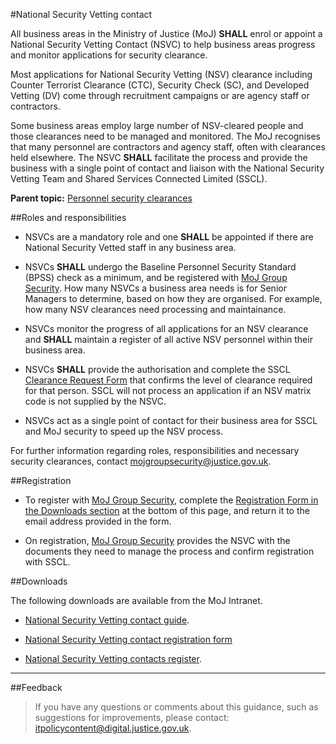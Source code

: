 #National Security Vetting contact

All business areas in the Ministry of Justice (MoJ) **SHALL** enrol or appoint a National Security Vetting Contact (NSVC) to help business areas progress and monitor applications for security clearance.

Most applications for National Security Vetting (NSV) clearance including Counter Terrorist Clearance (CTC), Security Check (SC), and Developed Vetting (DV) come through recruitment campaigns or are agency staff or contractors.

Some business areas employ large number of NSV-cleared people and those clearances need to be managed and monitored. The MoJ recognises that many personnel are contractors and agency staff, often with clearances held elsewhere. The NSVC **SHALL** facilitate the process and provide the business with a single point of contact and liaison with the National Security Vetting Team and Shared Services Connected Limited (SSCL).

**Parent topic:** [Personnel security clearances](https://security-guidance.service.justice.gov.uk/personnel-security-clearances/)

##Roles and responsibilities

* NSVCs are a mandatory role and one **SHALL** be appointed if there are National Security Vetted staff in any business area.

* NSVCs **SHALL** undergo the Baseline Personnel Security Standard (BPSS) check as a minimum, and be registered with [MoJ Group Security](mailto:mojgroupsecurity@justice.gov.uk). How many NSVCs a business area needs is for Senior Managers to determine, based on how they are organised. For example, how many NSV clearances need processing and maintainance.

* NSVCs monitor the progress of all applications for an NSV clearance and **SHALL** maintain a register of all active NSV personnel within their business area.

* NSVCs **SHALL** provide the authorisation and complete the SSCL [Clearance Request Form](https://moj.myhub.sscl.com/fast-forms/forms-a-z) that confirms the level of clearance required for that person. SSCL will not process an application if an NSV matrix code is not supplied by the NSVC.

* NSVCs act as a single point of contact for their business area for SSCL and MoJ security to speed up the NSV process.


For further information regarding roles, responsibilities and necessary security clearances, contact [mojgroupsecurity@justice.gov.uk](mailto:mojgroupsecurity@justice.gov.uk).

##Registration

* To register with [MoJ Group Security](mailto:mojgroupsecurity@justice.gov.uk), complete the [Registration Form in the Downloads section](#downloads) at the bottom of this page, and return it to the email address provided in the form.

* On registration, [MoJ Group Security](mailto:mojgroupsecurity@justice.gov.uk) provides the NSVC with the documents they need to manage the process and confirm registration with SSCL.


##Downloads

The following downloads are available from the MoJ Intranet.

* [National Security Vetting contact guide](/documents/2016/08/national-security-vetting-contact-guide.doc).

* [National Security Vetting contact registration form](./gs/NSVC_Registration_Form.docx)

* [National Security Vetting contacts register](/documents/2019/08/national-security-vetting-contacts-register.xlsx).


---

##Feedback

> If you have any questions or comments about this guidance, such as suggestions for improvements, please contact: [itpolicycontent@digital.justice.gov.uk](mailto:itpolicycontent@digital.justice.gov.uk).

